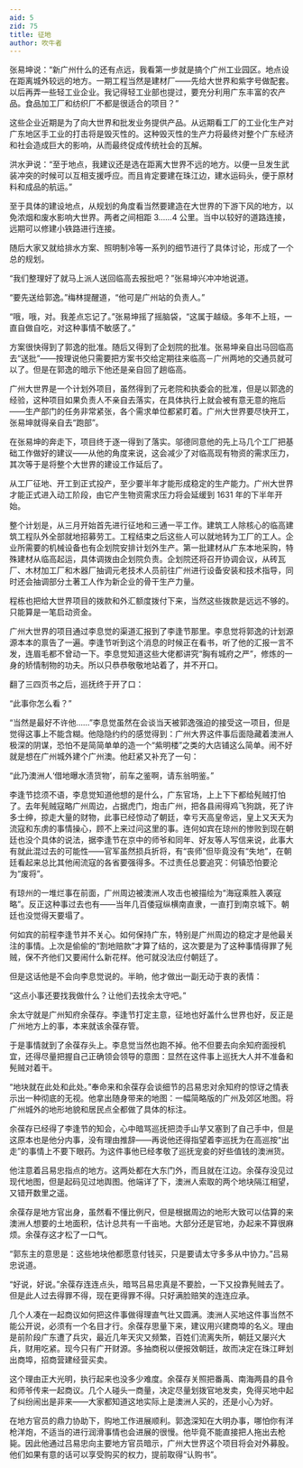 ```yaml
---
aid: 5
zid: 75
title: 征地
author: 吹牛者
---
```


张易坤说：“新广州什么的还有点远，我看第一步就是搞个广州工业园区。地点设在距离城外较远的地方。一期工程当然是建材厂——先给大世界和紫字号做配套。以后再弄一些轻工业企业。我记得轻工业部也提过，要充分利用广东丰富的农产品。食品加工厂和纺织厂不都是很适合的项目？”

这些企业近期是为了向大世界和批发业务提供产品。从远期看工厂的工业化生产对广东地区手工业的打击将是毁灭性的。这种毁灭性的生产力将最终对整个广东经济和社会造成巨大的影响，从而最终促成传统社会的瓦解。

洪水尹说：“至于地点，我建议还是选在距离大世界不远的地方。以便一旦发生武装冲突的时候可以互相支援呼应。而且肯定要建在珠江边，建水运码头，便于原材料和成品的航运。”

至于具体的建设地点，从规划的角度看当然要建造在大世界的下游下风的地方，以免浓烟和废水影响大世界。两者之间相距 3……4 公里。当中以较好的道路连接，远期可以修建小铁路进行连接。

随后大家又就给排水方案、照明制冷等一系列的细节进行了具体讨论，形成了一个总的规划。

“我们整理好了就马上派人送回临高去报批吧？”张易坤兴冲冲地说道。

“要先送给郭逸。”梅林提醒道，“他可是广州站的负责人。”

“哦，哦，对。我差点忘记了。”张易坤摇了摇脑袋，“这属于越级。多年不上班，一直自做自吃，对这种事情不敏感了。”

方案很快得到了郭逸的批准。随后又得到了企划院的批准。张易坤亲自出马回临高去“送批”——按理说他只需要把方案书交给定期往来临高－广州两地的交通员就可以了。但是在郭逸的暗示下他还是亲自回了趟临高。

广州大世界是一个计划外项目，虽然得到了元老院和执委会的批准，但是以郭逸的经验，这种项目如果负责人不亲自去落实，在具体执行上就会被有意无意的拖后——生产部门的任务非常紧张，各个需求单位都紧盯着。广州大世界要尽快开工，张易坤就得亲自去“跑部”。

在张易坤的奔走下，项目终于逐一得到了落实。邬德同意他的先上马几个工厂把基础工作做好的建议——从他的角度来说，这会减少了对临高现有物资的需求压力，其次等于是将整个大世界的建设工作延后了。

从工厂征地、开工到正式投产，至少要半年才能形成稳定的生产能力。广州大世界才能正式进入动工阶段，由它产生物资需求压力将会延缓到 1631 年的下半年开始。

整个计划是，从三月开始首先进行征地和三通一平工作。建筑工人除核心的临高建筑工程队外全部就地招募劳工。工程结束之后这些人可以就地转为工厂的工人。企业所需要的机械设备也有企划院安排计划外生产。第一批建材从广东本地采购，特殊建材从临高起运，具体调拨由企划院负责。企划院还将召开协调会议，从砖瓦厂、木材加工厂和木器厂抽调元老技术人员前往广州进行设备安装和技术指导，同时还会抽调部分土著工人作为新企业的骨干生产力量。

程栋也把给大世界项目的拨款和外汇额度拨付下来，当然这些拨款是远远不够的。只能算是一笔启动资金。

广州大世界的项目通过李息觉的渠道汇报到了李逢节那里。李息觉将郭逸的计划源源本本的禀告了一遍。李逢节听到这个消息的时候正在看书，听了他的汇报一言不发，连眉毛都不曾动一下。李息觉知道这些大佬都讲究“胸有城府之严”，修炼的一身的矫情制物的功夫。所以只恭恭敬敬地站着了，并不开口。

翻了三四页书之后，巡抚终于开了口：

“此事你怎么看？”

“当然是最好不许他……”李息觉虽然在会谈当天被郭逸强迫的接受这一项目，但是觉得这事上不能含糊。他隐隐约约的感觉得到：广州大界这件事后面隐藏着澳洲人极深的阴谋，恐怕不是简简单单的造一个“紫明楼”之类的大店铺这么简单。闹不好就是想在广州城外建个广州澳。他赶紧又补充了一句：

“此乃澳洲人‘借地曝水渍货物’，前车之鉴啊，请东翁明鉴。”

李逢节捻须不语，李息觉知道他想的是什么，广东官场，上上下下都给髡贼打怕了。去年髡贼寇略广州周边，占据虎门，炮击广州，把各县闹得鸡飞狗跳，死了许多士绅，掠走大量的财物，此事已经惊动了朝廷，幸亏天高皇帝远，皇上又天天为流寇和东虏的事情操心，顾不上来过问这里的事。连何如宾在琼州的惨败到现在朝廷也没个具体的说法，据李逢节在京中的师爷和同年、好友等人写信来说，此事大有就此混过去的可能性——官军虽然损兵折将，有“丧师”但毕竟没有“失地”，在朝廷看起来总比其他闹流寇的各省要强得多。不过责任总要追究：何镇恐怕要沦为“废将”。

有琼州的一堆烂事在前面，广州周边被澳洲人攻击也被描绘为“海寇乘胜入袭寇略”。反正这种事过去也有——当年几百倭寇纵横南直隶，一直打到南京城下。朝廷也没觉得天要塌了。

何如宾的前程李逢节并不关心。如何保持广东，特别是广州周边的稳定才是他最关注的事情。上次是偷偷的“割地赔款”才算了结的，这次要是为了这种事情得罪了髡贼，保不齐他们又要闹什么新花样。他可就没法应付朝廷了。

但是这话他是不会向李息觉说的。半晌，他才做出一副无动于衷的表情：

“这点小事还要找我做什么？让他们去找余太守吧。”

余太守就是广州知府余葆存。李逢节打定主意，征地也好盖什么世界也好，反正是广州地方上的事，本来就该余葆存管。

于是事情就到了余葆存头上。李息觉当然也跑不掉。他不但要去向余知府面授机宜，还得尽量把握自己正确领会领导的意图：显然在这件事上巡抚大人并不准备和髡贼对着干。

“地块就在此处和此处。”奉命来和余葆存会谈细节的吕易忠对余知府的惊讶之情表示出一种彻底的无视。他拿出随身带来的地图：一幅简略版的广州及郊区地图。将广州城外的地形地貌和居民点全都做了具体的标注。

余葆存已经得了李逢节的知会，心中暗骂巡抚把烫手山芋又塞到了自己手中，但是这原本也是他分内事，没有理由推辞——再说他还得指望着李巡抚为在高巡按“出走”的事情上不要下眼药。为这件事他已经孝敬了巡抚宠妾的好些值钱的澳洲货。

他注意着吕易忠指点的地方。这两处都在大东门外，而且就在江边。余葆存没见过现代地图，但是起码见过地舆图。他端详了下，澳洲人索取的两个地块隔江相望，又错开数里之遥。

余葆存是地方官出身，虽然看不懂比例尺，但是根据周边的地形大致可以估算的来澳洲人想要的土地面积，估计总共有一千亩地。大部分还是官地，办起来不算很麻烦。余葆存这才松了一口气。

“郭东主的意思是：这些地块他都愿意付钱买，只是要请太守多多从中协力。”吕易忠说道。

“好说，好说。”余葆存连连点头，暗骂吕易忠真是不要脸，一下又投靠髡贼去了。但是此人过去得罪不得，现在更得罪不得。只好满脸赔笑的连连应承。

几个人凑在一起商议如何把这件事做得理直气壮又圆满。澳洲人买地这件事当然不能公开说，必须有一个名目才行。余葆存思量下来，建议用兴建商埠的名义。理由是前阶段广东遭了兵灾，最近几年天灾又频繁，百姓们流离失所，朝廷又屡兴大兵，财用吃紧。现今只有广开财源。多抽商税以便报效朝廷，故而决定在珠江畔划出商埠，招商营建经营买卖。

这个理由正大光明，执行起来也没多少难度。余葆存关照把番禹、南海两县的县令和师爷传来一起商议。几个人碰头一商量，决定尽量划拨官地发卖，免得买地中起了纠纷闹出是非来——大家都知道这地实际上是澳洲人买的，还是小心为好。

在地方官员的鼎力协助下，购地工作进展顺利。郭逸深知在大明办事，哪怕你有洋枪洋炮，不适当的进行润滑事情也会进展的很慢。他毕竟不能直接把人拖出去枪毙。因此他通过吕易忠向主要地方官员暗示，广州大世界这个项目将会对外募股。他们如果有意的话可以享受购买的权力，提前取得“认购书”。
